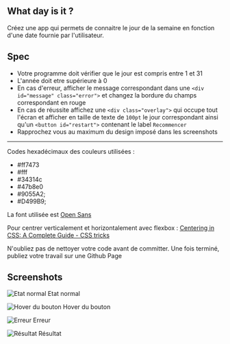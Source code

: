 What day is it ?
---

Créez une app qui permets de connaitre le jour de la semaine en fonction d'une date fournie par l'utilisateur.

## Spec
- Votre programme doit vérifier que le jour est compris entre 1 et 31
- L'année doit etre supérieure à 0
- En cas d'erreur, afficher le message correspondant dans une `<div id="message" class="error">`  et changez la bordure du champs correspondant en rouge
- En cas de réussite affichez une `<div class="overlay">` qui occupe tout l'écran et afficher en taille de texte de `100pt` le jour correspondant ainsi qu'un `<button id="restart">` contenant le label `Recommencer`
- Rapprochez vous au maximum du design imposé dans les screenshots

---

Codes hexadécimaux des couleurs utilisées :
- #ff7473
- #fff
- #34314c
- #47b8e0
- #9055A2;
- #D499B9;

La font utilisée est [Open Sans](https://fonts.google.com/specimen/Open+Sans)

Pour centrer verticalement et horizontalement avec flexbox :
[Centering in CSS: A Complete Guide - CSS tricks](https://css-tricks.com/centering-css-complete-guide/)


N'oubliez pas de nettoyer votre code avant de committer.
Une fois terminé, publiez votre travail sur une Github Page

## Screenshots

![Etat normal](https://raw.githubusercontent.com/SimplonTlse02/what-a-day/master/img/normal.jpeg)
Etat normal

![Hover du bouton](https://raw.githubusercontent.com/SimplonTlse02/what-a-day/master/img/hover.jpeg)
Hover du bouton

![Erreur](https://raw.githubusercontent.com/SimplonTlse02/what-a-day/master/img/error.jpeg)
Erreur

![Résultat](https://raw.githubusercontent.com/SimplonTlse02/what-a-day/master/img/result.jpeg)
Résultat
